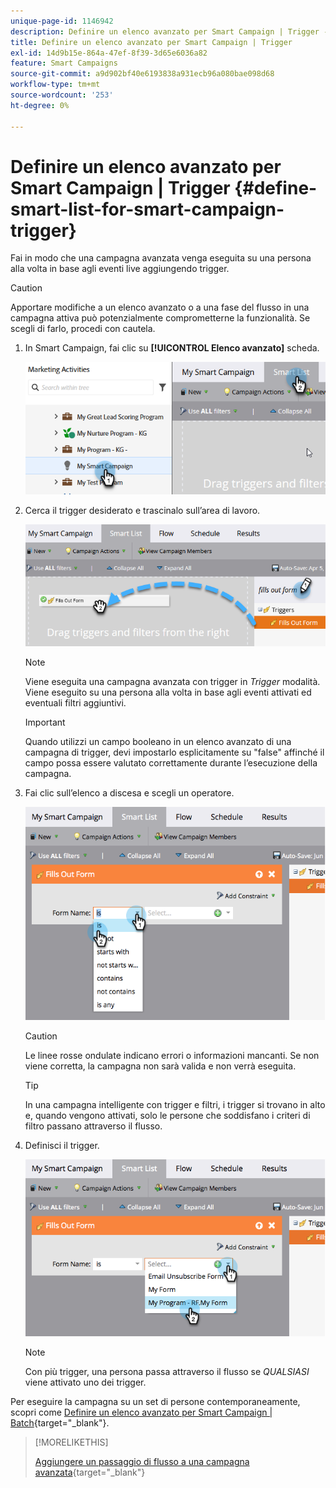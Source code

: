 ```yaml
---
unique-page-id: 1146942
description: Definire un elenco avanzato per Smart Campaign | Trigger - Documentazione di Marketo - Documentazione del prodotto
title: Definire un elenco avanzato per Smart Campaign | Trigger
exl-id: 14d9b15e-864a-47ef-8f39-3d65e6036a82
feature: Smart Campaigns
source-git-commit: a9d902bf40e6193838a931ecb96a080bae098d68
workflow-type: tm+mt
source-wordcount: '253'
ht-degree: 0%

---
```


# Definire un elenco avanzato per Smart Campaign | Trigger {#define-smart-list-for-smart-campaign-trigger}

Fai in modo che una campagna avanzata venga eseguita su una persona alla volta in base agli eventi live aggiungendo trigger.

>[!CAUTION]
>
>Apportare modifiche a un elenco avanzato o a una fase del flusso in una campagna attiva può potenzialmente comprometterne la funzionalità. Se scegli di farlo, procedi con cautela.

1. In Smart Campaign, fai clic su **[!UICONTROL Elenco avanzato]** scheda.

   ![](assets/define-smart-list-for-smart-campaign-trigger-1.png)

1. Cerca il trigger desiderato e trascinalo sull’area di lavoro.

   ![](assets/define-smart-list-for-smart-campaign-trigger-2.png)

   >[!NOTE]
   >
   >Viene eseguita una campagna avanzata con trigger in _Trigger_ modalità. Viene eseguito su una persona alla volta in base agli eventi attivati ed eventuali filtri aggiuntivi.

   >[!IMPORTANT]
   >
   >Quando utilizzi un campo booleano in un elenco avanzato di una campagna di trigger, devi impostarlo esplicitamente su &quot;false&quot; affinché il campo possa essere valutato correttamente durante l’esecuzione della campagna.

1. Fai clic sull’elenco a discesa e scegli un operatore.

   ![](assets/define-smart-list-for-smart-campaign-trigger-3.png)

   >[!CAUTION]
   >
   >Le linee rosse ondulate indicano errori o informazioni mancanti. Se non viene corretta, la campagna non sarà valida e non verrà eseguita.

   >[!TIP]
   >
   >In una campagna intelligente con trigger e filtri, i trigger si trovano in alto e, quando vengono attivati, solo le persone che soddisfano i criteri di filtro passano attraverso il flusso.

1. Definisci il trigger.

   ![](assets/define-smart-list-for-smart-campaign-trigger-4.png)

   >[!NOTE]
   >
   >Con più trigger, una persona passa attraverso il flusso se _QUALSIASI_ viene attivato uno dei trigger.

Per eseguire la campagna su un set di persone contemporaneamente, scopri come [Definire un elenco avanzato per Smart Campaign | Batch](/help/marketo/product-docs/core-marketo-concepts/smart-campaigns/creating-a-smart-campaign/define-smart-list-for-smart-campaign-batch.md){target="_blank"}.

>[!MORELIKETHIS]
>
>[Aggiungere un passaggio di flusso a una campagna avanzata](/help/marketo/product-docs/core-marketo-concepts/smart-campaigns/flow-actions/add-a-flow-step-to-a-smart-campaign.md){target="_blank"}
